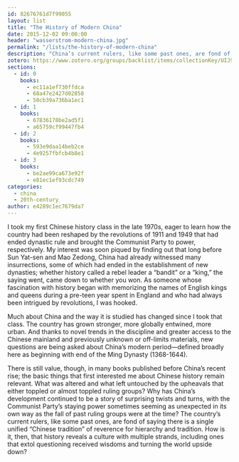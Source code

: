 ```yaml
---
id: 82676761d7f99055
layout: list
title: "The History of Modern China"
date: 2015-12-02 09:00:00
header: "wasserstrom-modern-china.jpg"
permalink: "/lists/the-history-of-modern-china"
description: "China’s current rulers, like some past ones, are fond of saying there is a single unified “Chinese tradition” of reverence for hierarchy and tradition. How is it, then, that history reveals a culture with multiple strands, including ones that extol questioning received wisdoms and turning the world upside down?"
zotero: https://www.zotero.org/groups/backlist/items/collectionKey/UIJ9U5CG
sections:
  - id: 0
    books:
      - ec11a1ef730ffdca
      - 68a47e2427d02858
      - 50cb39a736ba1ec1
  - id: 1
    books:
      - 67836178be2ad5f1
      - a65759cf99447fb4
  - id: 2
    books:
      - 593e9daa14beb2ce
      - 4e9257fbfcb4b8e1
  - id: 3
    books:
      - be2ae99ca673e92f
      - e81ec1ef93cdc749
categories:
  - china
  - 20th-century
author: e4289c1ec7679da7
---
```

I took my first Chinese history class in the late 1970s, eager to learn how the country had been reshaped by the revolutions of 1911 and 1949 that had ended dynastic rule and brought the Communist Party to power, respectively. My interest was soon piqued by finding out that long before Sun Yat-sen and Mao Zedong, China had already witnessed many insurrections, some of which had ended in the establishment of new dynasties; whether history called a rebel leader a “bandit” or a “king,” the saying went, came down to whether you won. As someone whose fascination with history began with memorizing the names of English kings and queens during a pre-teen year spent in England and who had always been intrigued by revolutions, I was hooked.

Much about China and the way it is studied has changed since I took that class. The country has grown stronger, more globally entwined, more urban. And thanks to novel trends in the discipline and greater access to the Chinese mainland and previously unknown or off-limits materials, new questions are being asked about China’s modern period—defined broadly here as beginning with end of the Ming Dynasty (1368-1644).

There is still value, though, in many books published before China’s recent rise; the basic things that first interested me about Chinese history remain relevant. What was altered and what left untouched by the upheavals that either toppled or almost toppled ruling groups? Why has China’s development continued to be a story of surprising twists and turns, with the Communist Party’s staying power sometimes seeming as unexpected in its own way as the fall of past ruling groups were at the time? The country’s current rulers, like some past ones, are fond of saying there is a single unified “Chinese tradition” of reverence for hierarchy and tradition. How is it, then, that history reveals a culture with multiple strands, including ones that extol questioning received wisdoms and turning the world upside down?
